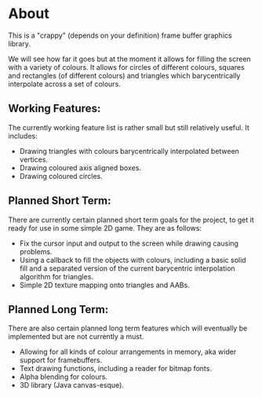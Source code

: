About
=====

This is a "crappy" (depends on your definition) frame buffer graphics library.

We will see how far it goes but at the moment it allows for filling the screen with a variety of colours. It allows for circles of different colours, squares and rectangles (of different colours) and triangles which barycentrically interpolate across a set of colours.

Working Features:
-----------------
The currently working feature list is rather small but still relatively useful. It includes:
 * Drawing triangles with colours barycentrically interpolated between vertices.
 * Drawing coloured axis aligned boxes.
 * Drawing coloured circles.

Planned Short Term:
-------------------
There are currently certain planned short term goals for the project, to get it ready for use in some simple 2D game. They are as follows:
 * Fix the cursor input and output to the screen while drawing causing problems.
 * Using a callback to fill the objects with colours, including a basic solid fill and a separated version of the current barycentric interpolation algorithm for triangles.
 * Simple 2D texture mapping onto triangles and AABs.

Planned Long Term:
------------------
There are also certain planned long term features which will eventually be implemented but are not currently a must.
 * Allowing for all kinds of colour arrangements in memory, aka wider support for framebuffers.
 * Text drawing functions, including a reader for bitmap fonts.
 * Alpha blending for colours.
 * 3D library (Java canvas-esque).
